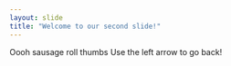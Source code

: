 ```yaml
---
layout: slide
title: "Welcome to our second slide!"
---
```

Oooh sausage roll thumbs
Use the left arrow to go back!
